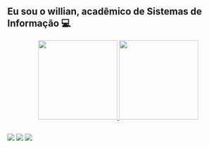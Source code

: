 ## Eu sou o willian, acadêmico de Sistemas de Informação 💻

<div align="center">
  <a href="https://github.com/willianberejuk">
  <img height="180em" src="https://github-readme-stats.vercel.app/api?username=willianberejuk&show_icons=true&theme=react&include_all_commits=true&count_private=true"/>
  <img height="180em" src="https://github-readme-stats.vercel.app/api/top-langs/?username=willianberejuk&layout=compact&langs_count=7&theme=react"/>
</div>

 ##
 
 <div>
    <a href="https://www.linkedin.com/in/willian-berejuk-1ba869182/" target="_blank"><img src="https://img.shields.io/badge/LinkedIn-0077B5?style=for-the-badge&logo=linkedin&logoColor=white"></a>
    <a href = "mailto:willianberejuk11@gmail.com"><img src="https://img.shields.io/badge/-Gmail-%23333?style=for-the-badge&logo=gmail&logoColor=white" target="_blank"></a>
    <a href="https://www.instagram.com/willian.berejuk/" target="_blank"><img src="https://img.shields.io/badge/-Instagram-%23E4405F?style=for-the-badge&logo=instagram&logoColor=white" target="_blank"></a>
    
 </div>
